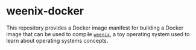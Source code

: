 # weenix-docker

This repository provides a Docker image manifest for building a Docker image
that can be used to compile
[`weenix`](http://cs.brown.edu/courses/cs167/assignments/weenix.html), a toy
operating system used to learn about operating systems concepts.
